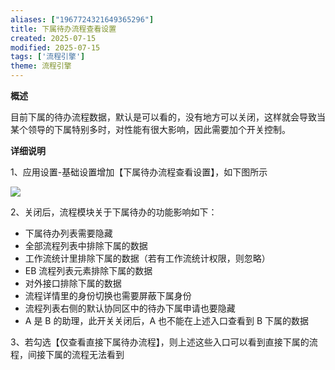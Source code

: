 ```yaml
---
aliases: ["1967724321649365296"]
title: 下属待办流程查看设置
created: 2025-07-15
modified: 2025-07-15
tags: ['流程引擎']
theme: 流程引擎
---
```


**概述**

目前下属的待办流程数据，默认是可以看的，没有地方可以关闭，这样就会导致当某个领导的下属特别多时，对性能有很大影响，因此需要加个开关控制。

**详细说明**

1、应用设置-基础设置增加【下属待办流程查看设置】，如下图所示

![](87d53953cd4ca8d801b652edb661d76c.jpg)

2、关闭后，流程模块关于下属待办的功能影响如下：

- 下属待办列表需要隐藏
- 全部流程列表中排除下属的数据
- 工作流统计里排除下属的数据（若有工作流统计权限，则忽略）
- EB 流程列表元素排除下属的数据
- 对外接口排除下属的数据
- 流程详情里的身份切换也需要屏蔽下属身份
- 流程列表右侧的默认协同区中的待办下属申请也要隐藏
- A 是 B 的助理，此开关关闭后，A 也不能在上述入口查看到 B 下属的数据

3、若勾选【仅查看直接下属待办流程】，则上述这些入口可以看到直接下属的流程，间接下属的流程无法看到